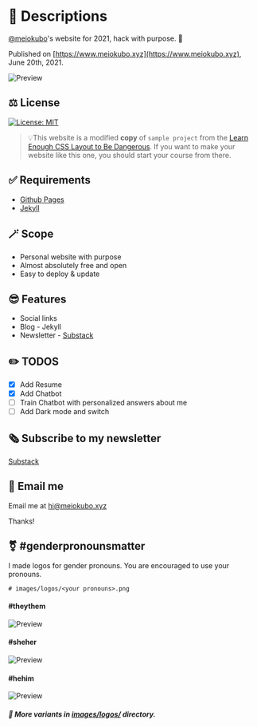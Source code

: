 # 📄 Descriptions

[@meiokubo](https://github.com/meiokubo)'s website for 2021, hack with purpose. 🌈

Published on [https://www.meiokubo.xyz](https://www.meiokubo.xyz), June 20th, 2021.

![Preview](images/screenshot-v-2.png "mei.hackwith.org")

## ⚖️ License

[![License: MIT](https://img.shields.io/badge/License-MIT-green.svg)](LICENSE.md)

> 💡This website is a modified **copy** of `sample project` from the [Learn Enough CSS Layout to Be Dangerous](https://www.learnenough.com/css-and-layout-tutorial/introduction). If you want to make your website like this one, you should start your course from there.

## ✅ Requirements

-   [Github Pages](https://pages.github.com/)
-   [Jekyll](https://jekyllrb.com/)

## 🪄 Scope

-   Personal website with purpose
-   Almost absolutely free and open
-   Easy to deploy & update

## 😎 Features

-   Social links
-   Blog - Jekyll
-   Newsletter - [Substack](https://hackbymandy24.substack.com)

## ✏️ TODOS

* [X] Add Resume
* [X] Add Chatbot
* [ ] Train Chatbot with personalized answers about me
* [ ] Add Dark mode and switch

## 🗞 Subscribe to my newsletter
[Substack](https://hackbymandy24.substack.com/)

## 💛 Email me

Email me at [hi@meiokubo.xyz](hi@meiokubo.xyz)

Thanks!

## ⚧ #genderpronounsmatter

I made logos for gender pronouns. You are encouraged to use your pronouns.

    # images/logos/<your pronouns>.png

#### #theythem

![Preview](images/logos/theythem-light.png "#theythem light")

#### #sheher

![Preview](images/logos/sheher-light.png "#sheher light")

#### #hehim

![Preview](images/logos/hehim-light.png "#hehim light")

##### 🎨 More variants in [images/logos/](images/logs/) directory.
